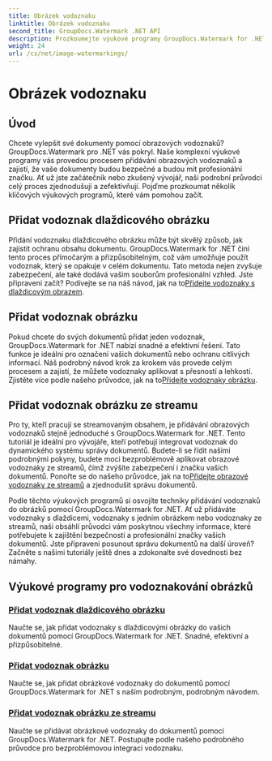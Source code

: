 ```yaml
---
title: Obrázek vodoznaku
linktitle: Obrázek vodoznaku
second_title: GroupDocs.Watermark .NET API
description: Prozkoumejte výukové programy GroupDocs.Watermark for .NET o přidávání vodoznaků do obrázků. Naučte se krok za krokem metody, jak zlepšit zabezpečení a branding vašeho dokumentu.
weight: 24
url: /cs/net/image-watermarkings/
---
```


# Obrázek vodoznaku

## Úvod

Chcete vylepšit své dokumenty pomocí obrazových vodoznaků? GroupDocs.Watermark pro .NET vás pokryl. Naše komplexní výukové programy vás provedou procesem přidávání obrazových vodoznaků a zajistí, že vaše dokumenty budou bezpečné a budou mít profesionální značku. Ať už jste začátečník nebo zkušený vývojář, naši podrobní průvodci celý proces zjednodušují a zefektivňují. Pojďme prozkoumat několik klíčových výukových programů, které vám pomohou začít.

## Přidat vodoznak dlaždicového obrázku
Přidání vodoznaku dlaždicového obrázku může být skvělý způsob, jak zajistit ochranu obsahu dokumentu. GroupDocs.Watermark for .NET činí tento proces přímočarým a přizpůsobitelným, což vám umožňuje použít vodoznak, který se opakuje v celém dokumentu. Tato metoda nejen zvyšuje zabezpečení, ale také dodává vašim souborům profesionální vzhled. Jste připraveni začít? Podívejte se na náš návod, jak na to[Přidejte vodoznaky s dlaždicovým obrazem](./add-tiled-image-watermark/).

## Přidat vodoznak obrázku
 Pokud chcete do svých dokumentů přidat jeden vodoznak, GroupDocs.Watermark for .NET nabízí snadné a efektivní řešení. Tato funkce je ideální pro označení vašich dokumentů nebo ochranu citlivých informací. Náš podrobný návod krok za krokem vás provede celým procesem a zajistí, že můžete vodoznaky aplikovat s přesností a lehkostí. Zjistěte více podle našeho průvodce, jak na to[Přidejte vodoznaky obrázku](./add-image-watermark/).

## Přidat vodoznak obrázku ze streamu
Pro ty, kteří pracují se streamovaným obsahem, je přidávání obrazových vodoznaků stejně jednoduché s GroupDocs.Watermark for .NET. Tento tutoriál je ideální pro vývojáře, kteří potřebují integrovat vodoznak do dynamického systému správy dokumentů. Budete-li se řídit našimi podrobnými pokyny, budete moci bezproblémově aplikovat obrazové vodoznaky ze streamů, čímž zvýšíte zabezpečení i značku vašich dokumentů. Ponořte se do našeho průvodce, jak na to[Přidejte obrazové vodoznaky ze streamů](./add-image-watermark-from-stream/) a zjednodušit správu dokumentů.

Podle těchto výukových programů si osvojíte techniky přidávání vodoznaků do obrázků pomocí GroupDocs.Watermark for .NET. Ať už přidáváte vodoznaky s dlaždicemi, vodoznaky s jedním obrázkem nebo vodoznaky ze streamů, naši obsáhlí průvodci vám poskytnou všechny informace, které potřebujete k zajištění bezpečnosti a profesionální značky vašich dokumentů. Jste připraveni posunout správu dokumentů na další úroveň? Začněte s našimi tutoriály ještě dnes a zdokonalte své dovednosti bez námahy.

## Výukové programy pro vodoznakování obrázků
### [Přidat vodoznak dlaždicového obrázku](./add-tiled-image-watermark/)
Naučte se, jak přidat vodoznaky s dlaždicovými obrázky do vašich dokumentů pomocí GroupDocs.Watermark for .NET. Snadné, efektivní a přizpůsobitelné.
### [Přidat vodoznak obrázku](./add-image-watermark/)
Naučte se, jak přidat obrázkové vodoznaky do dokumentů pomocí GroupDocs.Watermark for .NET s naším podrobným, podrobným návodem.
### [Přidat vodoznak obrázku ze streamu](./add-image-watermark-from-stream/)
Naučte se přidávat obrázkové vodoznaky do dokumentů pomocí GroupDocs.Watermark for .NET. Postupujte podle našeho podrobného průvodce pro bezproblémovou integraci vodoznaku.